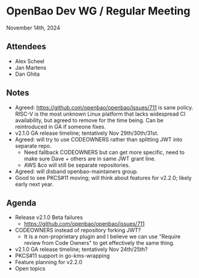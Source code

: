 # OpenBao Dev WG / Regular Meeting

November 14th, 2024

## Attendees

 - Alex Scheel
 - Jan Martens
 - Dan Ghita

## Notes

- Agreed: https://github.com/openbao/openbao/issues/711 is sane policy. RISC-V is the most unknown Linux platform that lacks widespread CI availability, but agreed to remove for the time being. Can be reintroduced in GA if someone fixes.
- v2.1.0 GA release timeline; tentatively Nov 29th/30th/31st.
- Agreed: will try to use CODEOWNERS rather than splitting JWT into separate repo.
  - Need fallback CODEOWNERS but can get more specific, need to make sure Dave + others are in same JWT grant line.
  - AWS &co will still be separate repositories.
- Agreed: will disband openbao-maintainers group.
- Good to see PKCS#11 moving; will think about features for v2.2.0; likely early next year.

## Agenda

- Release v2.1.0 Beta failures
  - https://github.com/openbao/openbao/issues/711
- CODEOWNERS instead of repository forking JWT?
   - It is a non-proprietary plugin and I believe we can use "Require review from Code Owners" to get effectively the same thing.
- v2.1.0 GA release timeline; tentatively Nov 24th/25th?
- PKCS#11 support in go-kms-wrapping
- Feature planning for v2.2.0
- Open topics
